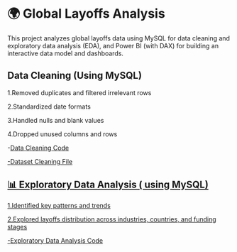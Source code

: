 # 🌍 Global Layoffs Analysis
This project analyzes global layoffs data using MySQL for data cleaning and exploratory data analysis (EDA), and Power BI (with DAX) for building an interactive data model and dashboards.

## Data Cleaning (Using MySQL)

1.Removed duplicates and filtered irrelevant rows

2.Standardized date formats

3.Handled nulls and blank values

4.Dropped unused columns and rows

-<a href="https://github.com/Ahmed-2023/World-Layoffs-Analysis/blob/main/Data%20Cleaning.sql">Data Cleaning Code

-<a href='https://github.com/Ahmed-2023/World-Layoffs-Analysis/blob/main/World_Layoffs_Cleaned.csv'>Dataset Cleaning File 
## 📊 Exploratory Data Analysis ( using MySQL)

1.Identified key patterns and trends

2.Explored layoffs distribution across industries, countries, and funding stages

-<a href='https://github.com/Ahmed-2023/World-Layoffs-Analysis/blob/main/Exploratory%20Data%20Analysis.sql'>Exploratory Data Analysis Code

